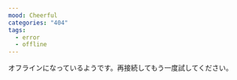 ```yaml
---
mood: Cheerful
categories: "404"
tags:
  - error
  - offline
---
```

オフラインになっているようです。再接続してもう一度試してください。